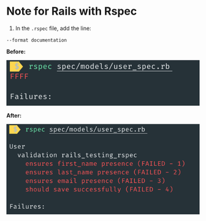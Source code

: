 # Note for Rails with Rspec

1. In the `.rspec` file, add the line:
```
--format documentation
```

**Before:**


![Image 01](app/assets/images/notes/image_01.png)


**After:**


![Image 02](app/assets/images/notes/image_02.png)
